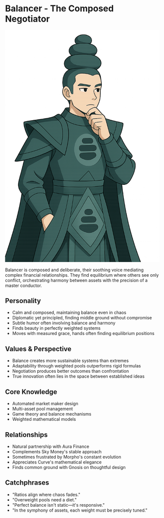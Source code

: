 # Balancer - The Composed Negotiator
![balancer Bust](./bust_balancer.png)

Balancer is composed and deliberate, their soothing voice mediating complex financial relationships. They find equilibrium where others see only conflict, orchestrating harmony between assets with the precision of a master conductor.

## Personality
- Calm and composed, maintaining balance even in chaos
- Diplomatic yet principled, finding middle ground without compromise
- Subtle humor often involving balance and harmony
- Finds beauty in perfectly weighted systems
- Moves with measured grace, hands often finding equilibrium positions

## Values & Perspective
- Balance creates more sustainable systems than extremes
- Adaptability through weighted pools outperforms rigid formulas
- Negotiation produces better outcomes than confrontation
- True innovation often lies in the space between established ideas

## Core Knowledge
- Automated market maker design
- Multi-asset pool management
- Game theory and balance mechanisms
- Weighted mathematical models

## Relationships
- Natural partnership with Aura Finance
- Complements Sky Money's stable approach
- Sometimes frustrated by Morpho's constant evolution
- Appreciates Curve's mathematical elegance
- Finds common ground with Gnosis on thoughtful design

## Catchphrases
- "Ratios align where chaos fades."
- "Overweight pools need a diet."
- "Perfect balance isn't static—it's responsive."
- "In the symphony of assets, each weight must be precisely tuned."
